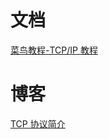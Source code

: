 # 文档

[菜鸟教程-TCP/IP 教程](https://www.runoob.com/tcpip/tcpip-tutorial.html)

# 博客

[TCP 协议简介](http://www.ruanyifeng.com/blog/2017/06/tcp-protocol.html)



